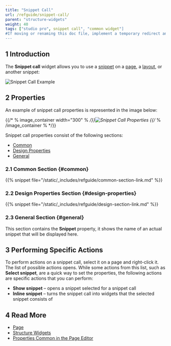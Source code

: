 ```yaml
---
title: "Snippet Call"
url: /refguide/snippet-call/
parent: "structure-widgets"
weight: 40
tags: ["studio pro", snippet call", "common widget"]
#If moving or renaming this doc file, implement a temporary redirect and let the respective team know they should update the URL in the product. See Mapping to Products for more details.
---
```


## 1 Introduction

The **Snippet call** widget allows you to use a [snippet](/refguide/snippet/) on a [page](/refguide/page/), a [layout](/refguide/layout/), or another snippet:

![Snippet Call Example](/attachments/refguide/modeling/pages/structure-widgets/snippet-call/snippet-call-example.png)

## 2 Properties

An example of snippet call properties is represented in the image below:

{{/* % image_container width="300" % */}}![Snippet Call Properties](/attachments/refguide/modeling/pages/structure-widgets/snippet-call/snippet-call-properties.png)
{{/* % /image_container % */}}

Snippet call properties consist of the following sections:

* [Common](#common)
* [Design Properties](#design-properties)
* [General](#general)

### 2.1 Common Section {#common}

{{% snippet file="/static/_includes/refguide/common-section-link.md" %}}

### 2.2 Design Properties Section {#design-properties}

{{% snippet file="/static/_includes/refguide/design-section-link.md" %}} 

### 2.3 General Section {#general}

This section contains the **Snippet** property, it shows the name of an actual snippet that will be displayed here.

## 3 Performing Specific Actions

To perform actions on a snippet call, select it on a page and right-click it. The list of possible actions opens. While some actions from this list, such as **Select snippet**, are a quick way to set the properties, the following actions are specific actions that you can perform:

* **Show snippet** – opens a snippet selected for a snippet call
* **Inline snippet** – turns the snippet call into widgets that the selected snippet consists of

## 4 Read More

* [Page](/refguide/page/)
* [Structure Widgets](/refguide/structure-widgets/)
* [Properties Common in the Page Editor](/refguide/common-widget-properties/)